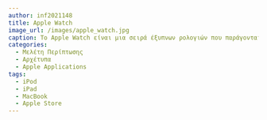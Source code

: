 ```yaml
---
author: inf2021148
title: Apple Watch
image_url: /images/apple_watch.jpg
caption: Το Apple Watch είναι μια σειρά έξυπνων ρολογιών που παράγονται από την Apple Inc. Έχουν δυνατότητες παρακολούθησης υγείας, μέτρησης καρδιακών παλμών, κλήσης και άλλα.
categories:
  - Μελέτη Περίπτωσης
  - Αρχέτυπα
  - Apple Applications
tags:
  - iPod
  - iPad
  - MacBook
  - Apple Store
---
```

